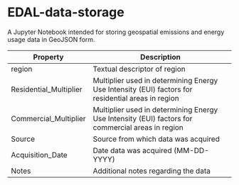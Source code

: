 # EDAL-data-storage
A Jupyter Notebook intended for storing geospatial emissions and energy usage data in GeoJSON form.

| Property | Description |
| ------------- | ------------- |
| region  | Textual descriptor of region |
| Residential_Multiplier  | Multiplier used in determining Energy Use Intensity (EUI) factors for residential areas in region |
| Commercial_Multiplier  | Multiplier used in determining Energy Use Intensity (EUI) factors for commercial areas in region |
| Source  | Source from which data was acquired  |
| Acquisition_Date  | Date data was acquired (MM-DD-YYYY)  |
| Notes  | Additional notes regarding the data |
